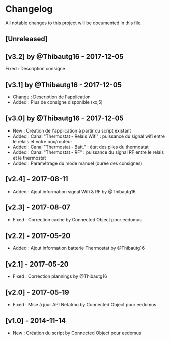 # Changelog
All notable changes to this project will be documented in this file.

## [Unreleased]

## [v3.2] by @Thibautg16 - 2017-12-05 
Fixed : Description consigne

## [v3.1] by @Thibautg16 - 2017-12-05 
- Change : Description de l'application
- Added : Plus de consigne disponible (xx,5)

## [v3.0] by @Thibautg16 - 2017-12-05 
- New : Création de l'application à partir du script existant
- Added : Canal "Thermostat - Relais Wifi" : puissance du signal wifi entre le relais et votre box/routeur
- Added : Canal "Thermostat - Batt." : état des piles du thermostat
- Added : Canal "Thermostat - RF" : puissance du signal RF entre le relais et le thermostat
- Added : Paramétrage du mode manuel (durée des consignes)

## [v2.4] - 2017-08-11
- Added : Ajout information signal Wifi & RF by @Thibautg16

## [v2.3] - 2017-08-07
- Fixed : Correction cache by Connected Object pour eedomus

## [v2.2] - 2017-05-20
- Added : Ajout information batterie Thermostat by @Thibautg16

## [v2.1] - 2017-05-20
- Fixed : Correction plannings by @Thibautg16

## [v2.0] - 2017-05-19
- Fixed : Mise à jour API Netatmo by Connected Object pour eedomus

## [v1.0] - 2014-11-14
- New : Création du script by Connected Object pour eedomus